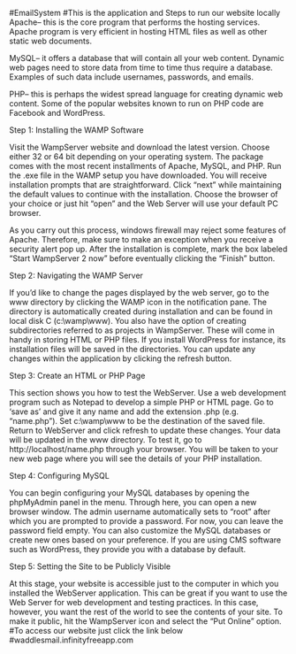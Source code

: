 #EmailSystem
#This is the application and Steps to run our website locally
Apache– this is the core program that performs the hosting services. Apache program is very efficient in hosting HTML files as well as other static web documents.

MySQL– it offers a database that will contain all your web content. Dynamic web pages need to store data from time to time thus require a database. Examples of such data include usernames, passwords, and emails.

PHP– this is perhaps the widest spread language for creating dynamic web content. Some of the popular websites known to run on PHP code are Facebook and WordPress.

Step 1: Installing the WAMP Software

Visit the WampServer website and download the latest version. Choose either 32 or 64 bit depending on your operating system. The package comes with the most recent installments of Apache, MySQL, and PHP. Run the .exe file in the WAMP setup you have downloaded. You will receive installation prompts that are straightforward. Click “next” while maintaining the default values to continue with the installation. Choose the browser of your choice or just hit “open” and the Web Server will use your default PC browser.

As you carry out this process, windows firewall may reject some features of Apache. Therefore, make sure to make an exception when you receive a security alert pop up. After the installation is complete, mark the box labeled “Start WampServer 2 now” before eventually clicking the “Finish” button.

Step 2: Navigating the WAMP Server

If you’d like to change the pages displayed by the web server, go to the www directory by clicking the WAMP icon in the notification pane. The directory is automatically created during installation and can be found in local disk C (c:\\wamp\\www). You also have the option of creating subdirectories referred to as projects in WampServer. These will come in handy in storing HTML or PHP files. If you install WordPress for instance, its installation files will be saved in the directories. You can update any changes within the application by clicking the refresh button.

Step 3: Create an HTML or PHP Page

This section shows you how to test the WebServer. Use a web development program such as Notepad to develop a simple PHP or HTML page. Go to ‘save as’ and give it any name and add the extension .php (e.g. “name.php”). Set c:\\wamp\\www to be the destination of the saved file. Return to WebServer and click refresh to update these changes. Your data will be updated in the www directory. To test it, go to http://localhost/name.php through your browser. You will be taken to your new web page where you will see the details of your PHP installation.

Step 4: Configuring MySQL

You can begin configuring your MySQL databases by opening the phpMyAdmin panel in the menu. Through here, you can open a new browser window. The admin username automatically sets to “root” after which you are prompted to provide a password. For now, you can leave the password field empty. You can also customize the MySQL databases or create new ones based on your preference. If you are using CMS software such as WordPress, they provide you with a database by default.

Step 5: Setting the Site to be Publicly Visible

At this stage, your website is accessible just to the computer in which you installed the WebServer application. This can be great if you want to use the Web Server for web development and testing practices. In this case, however, you want the rest of the world to see the contents of your site. To make it public, hit the WampServer icon and select the “Put Online” option.
#To access our website just click the link below
#waddlesmail.infinityfreeapp.com